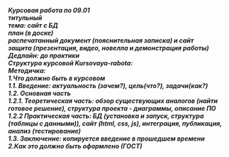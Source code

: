 <b><i>Курсовая работа по 09.01<br>
титульный<br>
тема: сайт с БД<br>
план (в доске)<br>
распечатанный документ (пояснительная записка) и сайт<br>
защита  (презентация, видео, новелла и демонстрация работы)<br>
Дедлайн: до практики<br>
Структура курсовой Kursovaya-rabota:<br>
Методичка:<br>
1.Что должно быть в курсовом<br>
1.1. Введение: актуальность (зачем?), цель(что?), задачи(как?) <br>
1.2. Основная часть<br>
1.2.1. Теоретическая часть: обзор существующих аналогов (найти готовое решение), структура проекта - диаграммы,  описание ПО<br>
1.2.2 Практическая часть: БД (установка и запуск, структура (таблицы с данными)), сайт (html, css, js), интеграция, публикация, анализ (тестирование) <br>
1.3. Заключение: копируется введение в прошедшем времени<br>
2.Как это должно быть оформлено (ГОСТ)</i></b><br>
